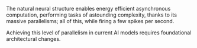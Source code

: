 The natural neural structure enables energy efficient asynchronous computation, performing tasks of astounding complexity, thanks to its massive parallelisms; all of this, while firing a few spikes per second.

Achieving this level of parallelism in current AI models requires foundational architectural changes.
